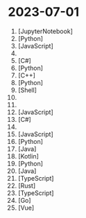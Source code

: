 # 2023-07-01

1. [](https://github.comundefined "This is the official code for Faster Segment Anything (MobileSAM) project that makes SAM lightweight for mobile applications and beyond!") [JupyterNotebook]
2. [](https://github.comundefined "Run inference on MPT-30B using CPU") [Python]
3. [](https://github.comundefined "屏蔽推特回复下的黄推。Block pornographic replies below the tweet.") [JavaScript]
4. [](https://github.comundefined "") 
5. [](https://github.comundefined "PowerShell for every system!") [C#]
6. [](https://github.comundefined "Official Code for DragGAN (SIGGRAPH 2023)") [Python]
7. [](https://github.comundefined "An open-source C++ library developed and used at Facebook.") [C++]
8. [](https://github.comundefined "An easy and fast way to create a Python GUI 🐍") [Python]
9. [](https://github.comundefined "Papers from the computer science community to read and discuss.") [Shell]
10. [](https://github.comundefined "中国大模型") 
11. [](https://github.comundefined "Curated list of project-based tutorials") 
12. [](https://github.comundefined "") [JavaScript]
13. [](https://github.comundefined "Cross-platform .NET sample microservices and container based application that runs on Linux Windows and macOS. Powered by .NET 7, Docker Containers and Azure Kubernetes Services. Supports Visual Studio, VS for Mac and CLI based environments with Docker CLI, dotnet CLI, VS Code or any other code editor.") [C#]
14. [](https://github.comundefined "📚 Freely available programming books") 
15. [](https://github.comundefined "The most comprehensive database of Chinese poetry 🧶最全中华古诗词数据库, 唐宋两朝近一万四千古诗人, 接近5.5万首唐诗加26万宋诗. 两宋时期1564位词人，21050首词。") [JavaScript]
16. [](https://github.comundefined "经过精心筛选，从5000+个电报群组/频道/机器人中挑选出的优质推荐！如果您有更多值得推荐的电报群组/频道/机器人，欢迎在issue中留言或提交pull requests。感谢您的关注！") [Python]
17. [](https://github.comundefined "An open source time-series database for fast ingest and SQL queries") [Java]
18. [](https://github.comundefined "获取QQSign通过Unidbg") [Kotlin]
19. [](https://github.comundefined "Train neural networks up to 7x faster") [Python]
20. [](https://github.comundefined "DataX是阿里云DataWorks数据集成的开源版本。") [Java]
21. [](https://github.comundefined "There can be more than Notion and Miro. AFFiNE is a next-gen knowledge base that brings planning, sorting and creating all together. Privacy first, open-source, customizable and ready to use.") [TypeScript]
22. [](https://github.comundefined "《构筑大语言模型应用：应用开发与架构设计》一本关于 LLM 在真实世界应用的开源电子书，介绍了大语言模型的基础知识和应用，以及如何构建自己的模型。其中包括Prompt的编写、开发和管理，探索最好的大语言模型能带来什么，以及LLM应用开发的模式和架构设计。") [Rust]
23. [](https://github.comundefined "Remove backgrounds from images directly in the browser environment with ease and no additional costs or privacy concerns. Explore an interactive demo.") [TypeScript]
24. [](https://github.comundefined "Code Intelligence Platform") [Go]
25. [](https://github.comundefined "基于vue-cli5.x/vite2.x + vue3.x + ant-design-vue3.x + typescript hooks 的基础后台管理系统模板 RBAC的权限系统, JSON Schema动态表单,动态表格,漂亮锁屏界面") [Vue]
